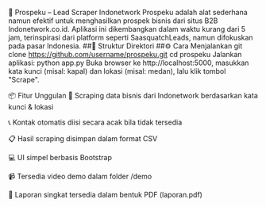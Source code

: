 🚀 Prospeku – Lead Scraper Indonetwork
Prospeku adalah alat sederhana namun efektif untuk menghasilkan prospek bisnis dari situs B2B Indonetwork.co.id. Aplikasi ini dikembangkan dalam waktu kurang dari 5 jam, terinspirasi dari platform seperti SaasquatchLeads, namun difokuskan pada pasar Indonesia.
##📁 Struktur Direktori
##⚙️ Cara Menjalankan
git clone https://github.com/username/prospeku.git
cd prospeku
Jalankan aplikasi:
python app.py
Buka browser ke http://localhost:5000, masukkan kata kunci (misal: kapal) dan lokasi (misal: medan), lalu klik tombol "Scrape".

📦 Fitur Unggulan
🔎 Scraping data bisnis dari Indonetwork berdasarkan kata kunci & lokasi

📞 Kontak otomatis diisi secara acak bila tidak tersedia

📋 Hasil scraping disimpan dalam format CSV

💻 UI simpel berbasis Bootstrap

📹 Tersedia video demo dalam folder /demo

📄 Laporan singkat tersedia dalam bentuk PDF (laporan.pdf)
